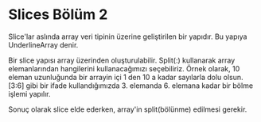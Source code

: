 # Slices Bölüm 2

Slice'lar aslında array veri tipinin üzerine geliştirilen bir yapıdır. Bu yapıya UnderlineArray denir. 

Bir slice yapısı array üzerinden oluşturulabilir. Split(:) kullanarak array elemanlarından hangilerini kullanacağımızı seçebiliriz. Örnek olarak, 10 eleman uzunluğunda bir arrayin içi 1 den 10 a kadar sayılarla dolu olsun. [3:6] gibi bir ifade kullandığımızda 3. elemanda 6. elemana kadar bir bölme işlemi yapılır.

Sonuç olarak slice elde ederken, array'in split(bölünme) edilmesi gerekir.
